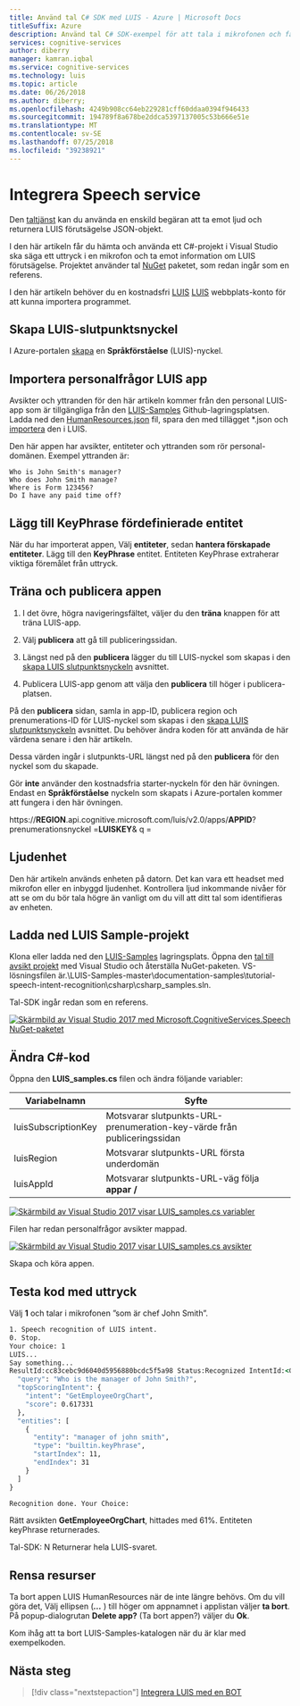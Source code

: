 ```yaml
---
title: Använd tal C# SDK med LUIS - Azure | Microsoft Docs
titleSuffix: Azure
description: Använd tal C# SDK-exempel för att tala i mikrofonen och få LUIS avsikt och entiteter förutsägelser som returneras.
services: cognitive-services
author: diberry
manager: kamran.iqbal
ms.service: cognitive-services
ms.technology: luis
ms.topic: article
ms.date: 06/26/2018
ms.author: diberry;
ms.openlocfilehash: 4249b908cc64eb229281cff60ddaa0394f946433
ms.sourcegitcommit: 194789f8a678be2ddca5397137005c53b666e51e
ms.translationtype: MT
ms.contentlocale: sv-SE
ms.lasthandoff: 07/25/2018
ms.locfileid: "39238921"
---
```

# <a name="integrate-speech-service"></a>Integrera Speech service
Den [taltjänst](https://docs.microsoft.com/azure/cognitive-services/Speech-Service/) kan du använda en enskild begäran att ta emot ljud och returnera LUIS förutsägelse JSON-objekt.

I den här artikeln får du hämta och använda ett C#-projekt i Visual Studio ska säga ett uttryck i en mikrofon och ta emot information om LUIS förutsägelse. Projektet använder tal [NuGet](https://www.nuget.org/packages/Microsoft.CognitiveServices.Speech/) paketet, som redan ingår som en referens. 

I den här artikeln behöver du en kostnadsfri [LUIS] [ LUIS] webbplats-konto för att kunna importera programmet.

## <a name="create-luis-endpoint-key"></a>Skapa LUIS-slutpunktsnyckel
I Azure-portalen [skapa](luis-how-to-azure-subscription.md#create-luis-endpoint-key) en **Språkförståelse** (LUIS)-nyckel. 

## <a name="import-human-resources-luis-app"></a>Importera personalfrågor LUIS app
Avsikter och yttranden för den här artikeln kommer från den personal LUIS-app som är tillgängliga från den [LUIS-Samples](https://github.com/Microsoft/LUIS-Samples) Github-lagringsplatsen. Ladda ned den [HumanResources.json](https://github.com/Microsoft/LUIS-Samples/blob/master/documentation-samples/quickstarts/HumanResources.json) fil, spara den med tillägget *.json och [importera](luis-how-to-start-new-app.md#import-new-app) den i LUIS. 

Den här appen har avsikter, entiteter och yttranden som rör personal-domänen. Exempel yttranden är:

```
Who is John Smith's manager?
Who does John Smith manage?
Where is Form 123456?
Do I have any paid time off?
```

## <a name="add-keyphrase-prebuilt-entity"></a>Lägg till KeyPhrase fördefinierade entitet
När du har importerat appen, Välj **entiteter**, sedan **hantera förskapade entiteter**. Lägg till den **KeyPhrase** entitet. Entiteten KeyPhrase extraherar viktiga föremålet från uttryck.

## <a name="train-and-publish-the-app"></a>Träna och publicera appen
1. I det övre, högra navigeringsfältet, väljer du den **träna** knappen för att träna LUIS-app.

2. Välj **publicera** att gå till publiceringssidan. 

3. Längst ned på den **publicera** lägger du till LUIS-nyckel som skapas i den [skapa LUIS slutpunktsnyckeln](#create-luis-endpoint-key) avsnittet.

4. Publicera LUIS-app genom att välja den **publicera** till höger i publicera-platsen. 

  På den **publicera** sidan, samla in app-ID, publicera region och prenumerations-ID för LUIS-nyckel som skapas i den [skapa LUIS slutpunktsnyckeln](#create-luis-endpoint-key) avsnittet. Du behöver ändra koden för att använda de här värdena senare i den här artikeln. 

  Dessa värden ingår i slutpunkts-URL längst ned på den **publicera** för den nyckel som du skapade. 
  
  Gör **inte** använder den kostnadsfria starter-nyckeln för den här övningen. Endast en **Språkförståelse** nyckeln som skapats i Azure-portalen kommer att fungera i den här övningen. 

  https://**REGION**.api.cognitive.microsoft.com/luis/v2.0/apps/**APPID**? prenumerationsnyckel =**LUISKEY**& q =

## <a name="audio-device"></a>Ljudenhet
Den här artikeln används enheten på datorn. Det kan vara ett headset med mikrofon eller en inbyggd ljudenhet. Kontrollera ljud inkommande nivåer för att se om du bör tala högre än vanligt om du vill att ditt tal som identifieras av enheten. 

## <a name="download-the-luis-sample-project"></a>Ladda ned LUIS Sample-projekt
 Klona eller ladda ned den [LUIS-Samples](https://github.com/Microsoft/LUIS-Samples) lagringsplats. Öppna den [tal till avsikt projekt](https://github.com/Microsoft/LUIS-Samples/tree/master/documentation-samples/tutorial-speech-intent-recognition) med Visual Studio och återställa NuGet-paketen. VS-lösningsfilen är.\LUIS-Samples-master\documentation-samples\tutorial-speech-intent-recognition\csharp\csharp_samples.sln.

Tal-SDK ingår redan som en referens. 

[![](./media/luis-tutorial-speech-to-intent/nuget-package.png "Skärmbild av Visual Studio 2017 med Microsoft.CognitiveServices.Speech NuGet-paketet")](./media/luis-tutorial-speech-to-intent/nuget-package.png#lightbox)

## <a name="modify-the-c-code"></a>Ändra C#-kod
Öppna den **LUIS_samples.cs** filen och ändra följande variabler:

|Variabelnamn|Syfte|
|--|--|
|luisSubscriptionKey|Motsvarar slutpunkts-URL-prenumeration-key-värde från publiceringssidan|
|luisRegion|Motsvarar slutpunkts-URL första underdomän|
|luisAppId|Motsvarar slutpunkts-URL-väg följa **appar /**|

[![](./media/luis-tutorial-speech-to-intent/change-variables.png "Skärmbild av Visual Studio 2017 visar LUIS_samples.cs variabler")](./media/luis-tutorial-speech-to-intent/change-variables.png#lightbox)

Filen har redan personalfrågor avsikter mappad.

[![](./media/luis-tutorial-speech-to-intent/intents.png "Skärmbild av Visual Studio 2017 visar LUIS_samples.cs avsikter")](./media/luis-tutorial-speech-to-intent/intents.png#lightbox)

Skapa och köra appen. 

## <a name="test-code-with-utterance"></a>Testa kod med uttryck
Välj **1** och talar i mikrofonen ”som är chef John Smith”.

```cmd
1. Speech recognition of LUIS intent.
0. Stop.
Your choice: 1
LUIS...
Say something...
ResultId:cc83cebc9d6040d5956880bcdc5f5a98 Status:Recognized IntentId:<GetEmployeeOrgChart> Recognized text:<Who is the manager of John Smith?> Recognized Json:{"DisplayText":"Who is the manager of John Smith?","Duration":25700000,"Offset":9200000,"RecognitionStatus":"Success"}. LanguageUnderstandingJson:{
  "query": "Who is the manager of John Smith?",
  "topScoringIntent": {
    "intent": "GetEmployeeOrgChart",
    "score": 0.617331
  },
  "entities": [
    {
      "entity": "manager of john smith",
      "type": "builtin.keyPhrase",
      "startIndex": 11,
      "endIndex": 31
    }
  ]
}

Recognition done. Your Choice:

```

Rätt avsikten **GetEmployeeOrgChart**, hittades med 61%. Entiteten keyPhrase returnerades. 

Tal-SDK: N Returnerar hela LUIS-svaret. 

## <a name="clean-up-resources"></a>Rensa resurser
Ta bort appen LUIS HumanResources när de inte längre behövs. Om du vill göra det, Välj ellipsen (***...*** ) till höger om appnamnet i applistan väljer **ta bort**. På popup-dialogrutan **Delete app?** (Ta bort appen?) väljer du **Ok**.

Kom ihåg att ta bort LUIS-Samples-katalogen när du är klar med exempelkoden.

## <a name="next-steps"></a>Nästa steg

> [!div class="nextstepaction"]
> [Integrera LUIS med en BOT](luis-csharp-tutorial-build-bot-framework-sample.md)

[LUIS]: https://docs.microsoft.com/azure/cognitive-services/luis/luis-reference-regions#luis-website